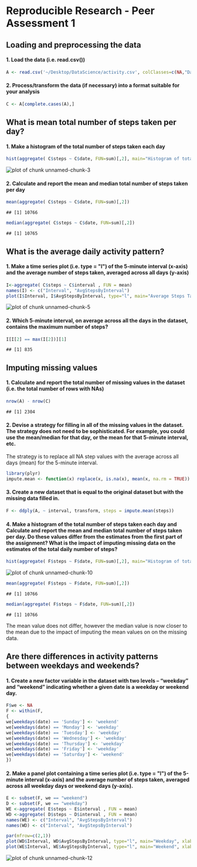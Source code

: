 Reproducible Research - Peer Assessment 1
========================================================

## Loading and preprocessing the data
#### 1. Load the data (i.e. read.csv())

```r
A <- read.csv('~/Desktop/DataScience/activity.csv', colClasses=c(NA,"Date",NA))
```
#### 2. Process/transform the data (if necessary) into a format suitable for your analysis

```r
C <- A[complete.cases(A),]
```
## What is mean total number of steps taken per day?
#### 1. Make a histogram of the total number of steps taken each day

```r
hist(aggregate( C$steps ~ C$date, FUN=sum)[,2], main="Histogram of total number of steps each day", xlab="Steps by Day")
```

![plot of chunk unnamed-chunk-3](figure/unnamed-chunk-3.png) 
#### 2. Calculate and report the mean and median total number of steps taken per day

```r
mean(aggregate( C$steps ~ C$date, FUN=sum)[,2])
```

```
## [1] 10766
```

```r
median(aggregate( C$steps ~ C$date, FUN=sum)[,2])
```

```
## [1] 10765
```
## What is the average daily activity pattern?
#### 1. Make a time series plot (i.e. type = "l") of the 5-minute interval (x-axis) and the average number of steps taken, averaged across all days (y-axis)

```r
I<-aggregate( C$steps ~ C$interval , FUN = mean)
names(I) <- c("Interval", "AvgStepsByInterval")
plot(I$Interval, I$AvgStepsByInterval, type="l", main="Average Steps Taken by Interval Across All Days", xlab="Interval", ylab="Average Steps")
```

![plot of chunk unnamed-chunk-5](figure/unnamed-chunk-5.png) 
#### 2. Which 5-minute interval, on average across all the days in the dataset, contains the maximum number of steps?

```r
I[I[2] == max(I[2])][1]
```

```
## [1] 835
```

## Imputing missing values
#### 1. Calculate and report the total number of missing values in the dataset (i.e. the total number of rows with NAs)

```r
nrow(A) - nrow(C)
```

```
## [1] 2304
```
#### 2. Devise a strategy for filling in all of the missing values in the dataset. The strategy does not need to be sophisticated. For example, you could use the mean/median for that day, or the mean for that 5-minute interval, etc.
The strategy is to replace all NA step values with the average across all days (mean) for the 5-minute interval.

```r
library(plyr)
impute.mean <- function(x) replace(x, is.na(x), mean(x, na.rm = TRUE))
```
#### 3. Create a new dataset that is equal to the original dataset but with the missing data filled in.

```r
F <- ddply(A, ~ interval, transform, steps = impute.mean(steps))
```
#### 4. Make a histogram of the total number of steps taken each day and Calculate and report the mean and median total number of steps taken per day. Do these values differ from the estimates from the first part of the assignment? What is the impact of imputing missing data on the estimates of the total daily number of steps?

```r
hist(aggregate( F$steps ~ F$date, FUN=sum)[,2], main="Histogram of total number of steps each day", xlab="Steps by Day")
```

![plot of chunk unnamed-chunk-10](figure/unnamed-chunk-10.png) 

```r
mean(aggregate( F$steps ~ F$date, FUN=sum)[,2])
```

```
## [1] 10766
```

```r
median(aggregate( F$steps ~ F$date, FUN=sum)[,2])
```

```
## [1] 10766
```
The mean value does not differ, however the median value is now closer to the mean due to the impact of imputing the mean values on on the missing data.
## Are there differences in activity patterns between weekdays and weekends?
#### 1. Create a new factor variable in the dataset with two levels – “weekday” and “weekend” indicating whether a given date is a weekday or weekend day.

```r
F$we <- NA
F <- within(F, 
{
we[weekdays(date) == 'Sunday'] <- 'weekend'
we[weekdays(date) == 'Monday'] <- 'weekday'
we[weekdays(date) == 'Tuesday'] <- 'weekday'
we[weekdays(date) == 'Wednesday'] <- 'weekday'
we[weekdays(date) == 'Thursday'] <- 'weekday'
we[weekdays(date) == 'Friday'] <- 'weekday'
we[weekdays(date) == 'Saturday'] <- 'weekend'
})
```
#### 2. Make a panel plot containing a time series plot (i.e. type = "l") of the 5-minute interval (x-axis) and the average number of steps taken, averaged across all weekday days or weekend days (y-axis).

```r
E <- subset(F, we == "weekend")
D <- subset(F, we == "weekday")
WE <-aggregate( E$steps ~ E$interval , FUN = mean)
WD <-aggregate( D$steps ~ D$interval , FUN = mean)
names(WE) <- c("Interval", "AvgStepsByInterval")
names(WD) <- c("Interval", "AvgStepsByInterval")

par(mfrow=c(2,1))
plot(WD$Interval, WD$AvgStepsByInterval, type="l", main="Weekday", xlab="Interval", ylab="Average Steps")
plot(WE$Interval, WE$AvgStepsByInterval, type="l", main="Weekend", xlab="Interval", ylab="Average Steps")
```

![plot of chunk unnamed-chunk-12](figure/unnamed-chunk-12.png) 

